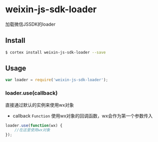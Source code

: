# weixin-js-sdk-loader

加载微信JSSDK的loader

## Install

```bash
$ cortex install weixin-js-sdk-loader --save
```

## Usage

```js
var loader = require('weixin-js-sdk-loader');
```
### loader.use(callback)

直接通过默认的实例来使用wx对象

- callback `Function` 使用wx对象的回调函数，wx会作为第一个参数传入

```js
loader.use(function(wx) {
	//在这里使用wx对象
});
```